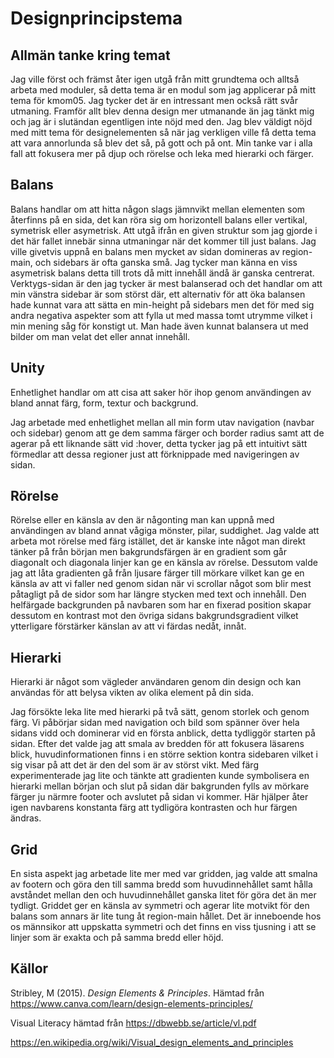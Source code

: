 ---
---
Designprincipstema
=======================

Allmän tanke kring temat
------------------------

Jag ville först och främst åter igen utgå från mitt grundtema och alltså arbeta med moduler, så detta tema är en modul som jag applicerar på mitt tema för kmom05. Jag tycker det är en intressant men också rätt svår utmaning. Framför allt blev denna design mer utmanande än jag tänkt mig och jag är i slutändan egentligen inte nöjd med den. Jag blev väldigt nöjd med mitt tema för designelementen så när jag verkligen ville få detta tema att vara annorlunda så blev det så, på gott och på ont. Min tanke var i alla fall att fokusera mer på djup och rörelse och leka med hierarki och färger.

Balans
------

Balans handlar om att hitta någon slags jämnvikt mellan elementen som återfinns på en sida, det kan röra sig om horizontell balans eller vertikal, symetrisk eller asymetrisk. Att utgå ifrån en given struktur som jag gjorde i det här fallet innebär sinna utmaningar när det kommer till just balans. Jag ville givetvis uppnå en balans men mycket av sidan domineras av region-main, och sidebars är ofta ganska små. Jag tycker man känna en viss asymetrisk balans detta till trots då mitt innehåll ändå är ganska centrerat. Verktygs-sidan är den jag tycker är mest balanserad och det handlar om att min vänstra sidebar är som störst där, ett alternativ för att öka balansen hade kunnat vara att sätta en min-height på sidebars men det för med sig andra negativa aspekter som att fylla ut med massa tomt utrymme vilket i min mening såg för konstigt ut. Man hade även kunnat balansera ut med bilder om man velat det eller annat innehåll.

Unity
-----

Enhetlighet handlar om att cisa att saker hör ihop genom användingen av bland annat färg, form, textur och backgrund.

Jag arbetade med enhetlighet mellan all min form utav navigation (navbar och sidebar) genom att ge dem samma färger och border radius samt att de agerar på ett liknande sätt vid :hover, detta tycker jag på ett intuitivt sätt förmedlar att dessa regioner just att förknippade med navigeringen av sidan. 

Rörelse
-------

Rörelse eller en känsla av den är någonting man kan uppnå med användingen av bland annat vågiga mönster, pilar, suddighet. Jag valde att arbeta mot rörelse med färg istället, det är kanske inte något man direkt tänker på från början men bakgrundsfärgen är en gradient som går diagonalt och diagonala linjer kan ge en känsla av rörelse. Dessutom valde jag att låta gradienten gå från ljusare färger till mörkare vilket kan ge en känsla av att vi faller ned genom sidan när vi scrollar något som blir mest påtagligt på de sidor som har längre stycken med text och innehåll. Den helfärgade backgrunden på navbaren som har en fixerad position skapar dessutom en kontrast mot den övriga sidans bakgrundsgradient vilket ytterligare förstärker känslan av att vi färdas nedåt, innåt.

Hierarki
--------

Hierarki är något som vägleder användaren genom din design och kan användas för att belysa vikten av olika element på din sida.

Jag försökte leka lite med hierarki på två sätt, genom storlek och genom färg. Vi påbörjar sidan med navigation och bild som spänner över hela sidans vidd och dominerar vid en första anblick, detta tydliggör starten på sidan. Efter det valde jag att smala av bredden för att fokusera läsarens blick, huvudinformationen finns i en större sektion kontra sidebaren vilket i sig visar på att det är den del som är av störst vikt. Med färg experimenterade jag lite och tänkte att gradienten kunde symbolisera en hierarki mellan början och slut på sidan där bakgrunden fylls av mörkare färger ju närmre footer och avslutet på sidan vi kommer. Här hjälper åter igen navbarens konstanta färg att tydligöra kontrasten och hur färgen ändras.

Grid
----

En sista aspekt jag arbetade lite mer med var gridden, jag valde att smalna av footern och göra den till samma bredd som huvudinnehållet samt hålla avståndet mellan den och huvudinnehållet ganska litet för göra det än mer tydligt. Griddet ger en känsla av symmetri och agerar lite motvikt för den balans som annars är lite tung åt region-main hållet. Det är inneboende hos os männsikor att uppskatta symmetri och det finns en viss tjusning i att se linjer som är exakta och på samma bredd eller höjd.

Källor
------

Stribley, M (2015). *Design Elements & Principles*. Hämtad från https://www.canva.com/learn/design-elements-principles/

Visual Literacy hämtad från https://dbwebb.se/article/vl.pdf

https://en.wikipedia.org/wiki/Visual_design_elements_and_principles
